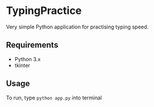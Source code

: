 # TypingPractice
Very simple Python application for practising typing speed.

## Requirements
* Python 3.x
* tkinter

## Usage
To run, type 
`python app.py`
into terminal
